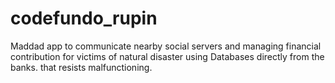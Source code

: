 # codefundo_rupin
Maddad
app to communicate nearby social servers and managing financial contribution for victims of natural disaster using Databases directly from the banks.
that resists malfunctioning.
